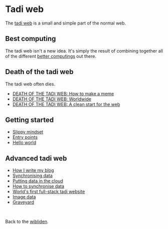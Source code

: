 # Tadi web

The [tadi web](https://tadiweb.com) is a small and simple part of the normal web.

## Best computing

The tadi web isn't a new idea. It's simply the result of combining together all of the different [better computings](/wikiblogarden/better-computing) out there.

## Death of the tadi web

The tadi web often dies. 

- [DEATH OF THE TADI WEB: How to make a meme](death-meme)
- [DEATH OF THE TADI WEB: Worldwide](death/worldwide)
- [DEATH OF THE TADI WEB: A clean start for the web](death/clean-start)

## Getting started

- [Slippy mindset](https://tadiweb.com)
- [Entry points](entry-points)
- [Hello world](hello-world)

## Advanced tadi web

- [How I write my blog](https://www.todepond.com/wikiblogarden/my-wikiblogarden/demo)
- [Synchronising data](https://www.todepond.com/wikiblogarden/better-computing/synchronising-data)
- [Putting data in the cloud](https://www.todepond.com/wikiblogarden/tadi-web/cloud)
- [How to synchronise data](https://www.todepond.com/wikiblogarden/tadi-web/cloud/sync)
- [World's first full-stack tadi website](/wikiblogarden/tadi-web/fame/facts)
- [Image data](/wikiblogarden/tadi-web/image-data)
- [Graveyard](graveyard)

<br>

Back to the [wibliden](/wikiblogarden).

